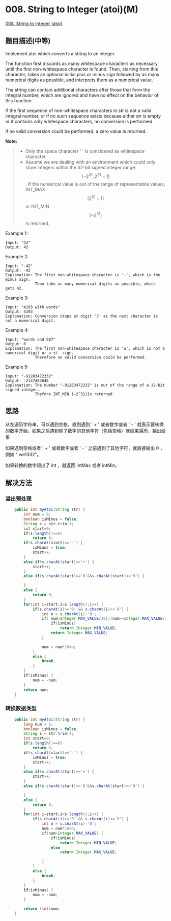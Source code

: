 # 008. String to Integer (atoi)(M)
[008. String to Integer (atoi)](https://leetcode-cn.com/problems/string-to-integer-atoi/)

## 题目描述(中等)

Implement atoi which converts a string to an integer.

The function first discards as many whitespace characters as necessary until the first non-whitespace character is found. Then, starting from this character, takes an optional initial plus or minus sign followed by as many numerical digits as possible, and interprets them as a numerical value.

The string can contain additional characters after those that form the integral number, which are ignored and have no effect on the behavior of this function.

If the first sequence of non-whitespace characters in str is not a valid integral number, or if no such sequence exists because either str is empty or it contains only whitespace characters, no conversion is performed.

If no valid conversion could be performed, a zero value is returned.

**Note:**

> * Only the space character ' ' is considered as whitespace character.  
> * Assume we are dealing with an environment which could only store integers within the 32-bit signed integer range: $$[-2^{31} , 2^{31}-1]$$. If the numerical value is out of the range of representable values, INT\_MAX $$(2^{31}-1)$$ or INT\_MIN $$(-2^{31})$$ is returned.

Example 1:

```
Input: "42"  
Output: 42
```

Example 2:

```
Input: "-42"  
Output: -42
Explanation: The first non-whitespace character is '-', which is the minus sign.  
             Then take as many numerical digits as possible, which gets 42.
```

Example 3:

```
Input: "4193 with words"  
Output: 4193
Explanation: Conversion stops at digit '3' as the next character is not a numerical digit.
```

Example 4:

```
Input: "words and 987"  
Output: 0
Explanation: The first non-whitespace character is 'w', which is not a numerical digit or a +/- sign.        
             Therefore no valid conversion could be performed.
```

Example 5:

```
Input: "-91283472332"  
Output: -2147483648
Explanation: The number "-91283472332" is out of the range of a 32-bit signed integer.
             Thefore INT_MIN (−2^31)is returned.
```

## 思路

从左遍历字符串，可以遇到空格，直到遇到 ' + ' 或者数字或者 ' - ' 就表示要转换的数字开始，如果之后遇到除了数字的其他字符（包括空格）就结束遍历，输出结果

如果遇到空格或者 ' + ' 或者数字或者 ' - ' 之前遇到了其他字符，就直接输出 0 ，例如 " we1332"。

如果转换的数字超出了 int ，就返回 intMax 或者 intMin。

## 解决方法

### 溢出预处理

```java
    public int myAtoi(String str) {
        int num = 0;
        boolean isMinus = false;
        String s = str.trim();
        int start=0;
        if(s.length()==0)
            return 0;
        if(s.charAt(start)=='-') {
            isMinus = true;
            start++;
        }
        else if(s.charAt(start)=='+') {
            start++;
        }
        else if(s.charAt(start)>='0'&&s.charAt(start)<='9') {

        }
        else {
            return 0;
        }
        for(int i=start;i<s.length();i++) {
            if(s.charAt(i)>='0' && s.charAt(i)<='9') {
                int n = s.charAt(i)-'0';
                if( num>Integer.MAX_VALUE/10||(num==Integer.MAX_VALUE/10 && n >=8)) {
                    if(isMinus)
                        return Integer.MIN_VALUE;
                    return Integer.MAX_VALUE;
                }

                num = num*10+n;
            }
            else {
                break;
            }
        }
        if(isMinus) {
            num = -num;
        }
        return num;
    }
```

### 转换数据类型

```java
    public int myAtoi(String str) {
        long num = 0;
        boolean isMinus = false;
        String s = str.trim();
        int start=0;
        if(s.length()==0)
            return 0;
        if(s.charAt(start)=='-') {
            isMinus = true;
            start++;
        }
        else if(s.charAt(start)=='+') {
            start++;
        }
        else if(s.charAt(start)>='0'&&s.charAt(start)<='9') {

        }
        else {
            return 0;
        }
        for(int i=start;i<s.length();i++) {
            if(s.charAt(i)>='0' && s.charAt(i)<='9') {
                int n = s.charAt(i)-'0';
                num = num*10+n;
                if(num>Integer.MAX_VALUE) {
                    if(isMinus)
                        return Integer.MIN_VALUE;
                    else
                        return Integer.MAX_VALUE;

                }
            }
            else {
                break;
            }
        }
        if(isMinus) {
            num = -num;
        }

        return (int)num;
    }
```



